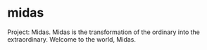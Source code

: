 # midas
Project: Midas. Midas is the transformation of the ordinary into the extraordinary. Welcome to the world, Midas.

